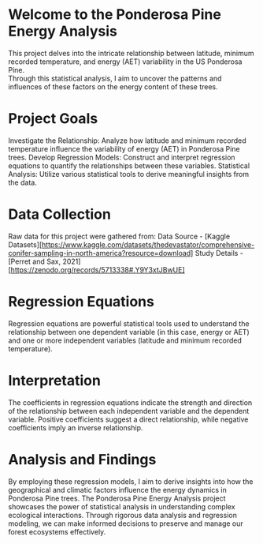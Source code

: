 # Welcome to the Ponderosa Pine Energy Analysis
This project delves into the intricate relationship between latitude, minimum recorded temperature, and energy (AET) variability in the US Ponderosa Pine.<br/>
Through this statistical analysis, I aim to uncover the patterns and influences of these factors on the energy content of these trees.

# Project Goals
Investigate the Relationship: Analyze how latitude and minimum recorded temperature influence the variability of energy (AET) in Ponderosa Pine trees.
Develop Regression Models: Construct and interpret regression equations to quantify the relationships between these variables.
Statistical Analysis: Utilize various statistical tools to derive meaningful insights from the data.

# Data Collection
Raw data for this project were gathered from:
Data Source - [Kaggle Datasets][https://www.kaggle.com/datasets/thedevastator/comprehensive-conifer-sampling-in-north-america?resource=download]
Study Details - [Perret and Sax, 2021][https://zenodo.org/records/5713338#.Y9Y3xtJBwUE]

# Regression Equations

Regression equations are powerful statistical tools used to understand the relationship between one dependent variable (in this case, energy or AET) and one or more independent variables (latitude and minimum recorded temperature).

# Interpretation
The coefficients in regression equations indicate the strength and direction of the relationship between each independent variable and the dependent variable. 
Positive coefficients suggest a direct relationship, while negative coefficients imply an inverse relationship.

# Analysis and Findings
By employing these regression models, I aim to derive insights into how the geographical and climatic factors influence the energy dynamics in Ponderosa Pine trees. 
The Ponderosa Pine Energy Analysis project showcases the power of statistical analysis in understanding complex ecological interactions. 
Through rigorous data analysis and regression modeling, we can make informed decisions to preserve and manage our forest ecosystems effectively.
